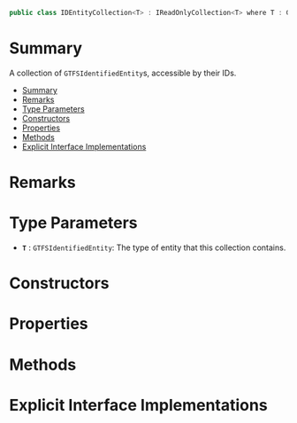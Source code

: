 ```csharp
public class IDEntityCollection<T> : IReadOnlyCollection<T> where T : GTFSIdentifiedEntity
```

# Summary
A collection of `GTFSIdentifiedEntity`s, accessible by their IDs.

- [Summary](#summary)
- [Remarks](#remarks)
- [Type Parameters](#type-parameters)
- [Constructors](#constructors)
- [Properties](#properties)
- [Methods](#methods)
- [Explicit Interface Implementations](#explicit-interface-implementations)



# Remarks



# Type Parameters
* **`T`** : `GTFSIdentifiedEntity`: The type of entity that this collection contains.



# Constructors



# Properties



# Methods



# Explicit Interface Implementations